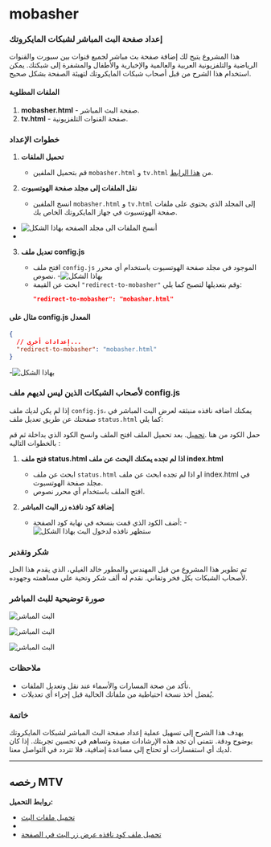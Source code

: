 # mobasher
### إعداد صفحة البث المباشر لشبكات المايكروتك

هذا المشروع يتيح لك إضافة صفحة بث مباشر لجميع قنوات بين سبورت والقنوات الرياضية والتلفزيونية العربية والعالمية والإخبارية والأطفال والمشفرة إلى شبكتك. يمكن استخدام هذا الشرح من قبل أصحاب شبكات المايكروتك لتهيئة الصفحة بشكل صحيح.

#### الملفات المطلوبة
1. **mobasher.html** - صفحة البث المباشر.
2. **tv.html** - صفحة القنوات التلفزيونية.

### خطوات الإعداد

1. **تحميل الملفات**
   - قم بتحميل الملفين `mobasher.html` و `tv.html` من [هذا الرابط](https://github.com/Goody-Code/Hotspot/archive/refs/heads/main.zip).

2. **نقل الملفات إلى مجلد صفحة الهوتسبوت**
   - انسخ الملفين `mobasher.html` و `tv.html` إلى المجلد الذي يحتوي على ملفات صفحة الهوتسبوت في جهاز المايكروتك الخاص بك.
- ![أنسخ الملفات الى مجلد الصفحه بهاذا الشكل](https://i.postimg.cc/NM6FFqHh/Screenshot-My-Files.jpg)
- 
3. **تعديل ملف config.js**

   - افتح ملف `config.js` الموجود في مجلد صفحة الهوتسبوت باستخدام أي محرر نصوص.
   -![بهاذا الشكل](https://i.postimg.cc/Gtb2s7F4/Screenshot-My-Files.jpg)
   - ابحث عن القيمة `"redirect-to-mobasher"` وقم بتعديلها لتصبح كما يلي:
     ```json
     "redirect-to-mobasher": "mobasher.html"
     ```


#### مثال على config.js المعدل
```json
{
  // إعدادات أخرى...
  "redirect-to-mobasher": "mobasher.html"
}
```
-![بهاذا الشكل](https://i.postimg.cc/yd4W7YWX/IMG-20240606-WA0065.jpg)



### لأصحاب الشبكات الذين ليس لديهم ملف config.js

إذا لم يكن لديك ملف `config.js`، يمكنك اضافه نافذه منبثقه لعرض البث المباشر في صفحتك عن طريق تعديل ملف `status.html` كما يلي:

حمل الكود من هنا .[تحميل](https://raw.githubusercontent.com/Goody-Code/live/main/mobasher-pop.html).
بعد تحميل الملف افتح الملف وانسخ الكود الذي بداخلة ثم قم بالخطوات التاليه :
1. **فتح ملف status.html اذا لم تجده يمكنك البحث عن ملف index.html**
   - ابحث عن ملف `status.html` او اذا لم تجده ابحث عن ملف index.html  في مجلد صفحة الهوتسبوت.
   - افتح الملف باستخدام أي محرر نصوص.

2. **إضافة كود نافذه زر البث المباشر**
   - أضف الكود الذي قمت بنسخه في نهاية كود الصفحة:
     -![ستظهر نافذه لدخول البث بهاذا الشكل](https://i.postimg.cc/vThNZNft/Screenshot-Chrome.jpg)
     

### شكر وتقدير

تم تطوير هذا المشروع من قبل المهندس والمطور خالد الغيلي، الذي يقدم هذا الحل لأصحاب الشبكات بكل فخر وتفاني. نقدم له ألف شكر وتحية على مساهمته وجهوده.

### صورة توضيحية للبث المباشر 
![البث المباشر](https://i.postimg.cc/d1rh7qhZ/Screenshot-Chrome.jpg)

![البث المباشر](https://i.postimg.cc/13NPmv38/chrome-GMT-03-00.png)

![البث المباشر](https://i.postimg.cc/wvGf1Z8V/Screenshot-Chrome.jpg)

### ملاحظات
- تأكد من صحة المسارات والأسماء عند نقل وتعديل الملفات.
- يُفضل أخذ نسخة احتياطية من ملفاتك الحالية قبل إجراء أي تعديلات.

### خاتمة

يهدف هذا الشرح إلى تسهيل عملية إعداد صفحة البث المباشر لشبكات المايكروتك بوضوح ودقة. نتمنى أن تجد هذه الإرشادات مفيدة وتساهم في تحسين تجربتك. إذا كان لديك أي استفسارات أو تحتاج إلى مساعدة إضافية، فلا تتردد في التواصل معنا.

---

رخصه MTV
---

**روابط التحميل:**
- [تحميل ملفات البث](https://github.com/Goody-Code/Hotspot/archive/refs/heads/main.zip)
- 
- [تحميل ملف كود نافذه عرض زر البث في الصفحة](https://raw.githubusercontent.com/Goody-Code/live/main/mobasher-pop.html)
